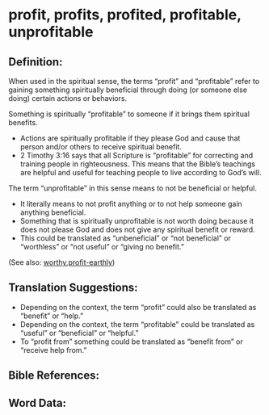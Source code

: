 # profit, profits, profited, profitable, unprofitable

## Definition:

When used in the spiritual sense, the terms “profit” and “profitable” refer to gaining something spiritually beneficial through doing (or someone else doing) certain actions or behaviors.

Something is spiritually “profitable” to someone if it brings them spiritual benefits.

* Actions are spiritually profitable if they please God and cause that person and/or others to receive spiritual benefit.
* 2 Timothy 3:16 says that all Scripture is “profitable” for correcting and training people in righteousness. This means that the Bible’s teachings are helpful and useful for teaching people to live according to God’s will.

The term “unprofitable” in this sense means to not be beneficial or helpful.

* It literally means to not profit anything or to not help someone gain anything beneficial.
* Something that is spiritually unprofitable is not worth doing because it does not please God and does not give any spiritual benefit or reward.
* This could be translated as “unbeneficial” or “not beneficial” or “worthless” or “not useful” or “giving no benefit.”

(See also: [worthy](../kt/worthy.md),[profit-earthly](../other/profit-earthly.md))

## Translation Suggestions:

* Depending on the context, the term “profit” could also be translated as “benefit” or “help.”
* Depending on the context, the term “profitable” could be translated as “useful” or “beneficial” or “helpful.”
* To “profit from” something could be translated as “benefit from” or “receive help from.”

## Bible References:



## Word Data:

